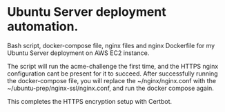 

# Ubuntu Server deployment automation. 
Bash script, docker-compose file, nginx files and nginx Dockerfile for my Ubuntu Server deployment on AWS EC2 instance. 

The script will run the acme-challenge the first time, and the HTTPS nginx configuration cant be present for it to succeed. 
After successfully running the docker-compose file, you will replace the ~/nginx/nginx.conf with the ~/ubuntu-prep/nginx-ssl/nginx.conf, and run the docker compose again. 

This completes the HTTPS encryption setup with Certbot.



